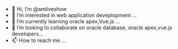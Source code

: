 - 👋 Hi, I’m @amliveshow
- 👀 I’m interested in web application deveplopment ...
- 🌱 I’m currently learning oracle apex,Vue.js ...
- 💞️ I’m looking to collaborate on oracle database, oracle apex,vue.js developers...
- 📫 How to reach me ...

<!---
amliveshow/amliveshow is a ✨ special ✨ repository because its `README.md` (this file) appears on your GitHub profile.
You can click the Preview link to take a look at your changes.
--->
